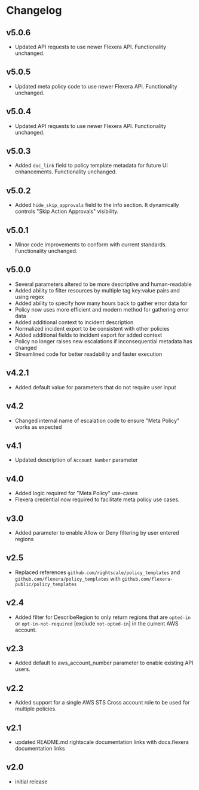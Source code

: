 # Changelog

## v5.0.6

- Updated API requests to use newer Flexera API. Functionality unchanged.

## v5.0.5

- Updated meta policy code to use newer Flexera API. Functionality unchanged.

## v5.0.4

- Updated API requests to use newer Flexera API. Functionality unchanged.

## v5.0.3

- Added `doc_link` field to policy template metadata for future UI enhancements. Functionality unchanged.

## v5.0.2

- Added `hide_skip_approvals` field to the info section. It dynamically controls "Skip Action Approvals" visibility.

## v5.0.1

- Minor code improvements to conform with current standards. Functionality unchanged.

## v5.0.0

- Several parameters altered to be more descriptive and human-readable
- Added ability to filter resources by multiple tag key:value pairs and using regex
- Added ability to specify how many hours back to gather error data for
- Policy now uses more efficient and modern method for gathering error data
- Added additional context to incident description
- Normalized incident export to be consistent with other policies
- Added additional fields to incident export for added context
- Policy no longer raises new escalations if inconsequential metadata has changed
- Streamlined code for better readability and faster execution

## v4.2.1

- Added default value for parameters that do not require user input

## v4.2

- Changed internal name of escalation code to ensure "Meta Policy" works as expected

## v4.1

- Updated description of `Account Number` parameter

## v4.0

- Added logic required for "Meta Policy" use-cases
- Flexera credential now required to facilitate meta policy use cases.

## v3.0

- Added parameter to enable Allow or Deny filtering by user entered regions

## v2.5

- Replaced references `github.com/rightscale/policy_templates` and `github.com/flexera/policy_templates` with `github.com/flexera-public/policy_templates`

## v2.4

- Added filter for DescribeRegion to only return regions that are `opted-in` or `opt-in-not-required` [exclude `not-opted-in`] in the current AWS account.

## v2.3

- Added default to aws_account_number parameter to enable existing API users.

## v2.2

- Added support for a single AWS STS Cross account role to be used for multiple policies.

## v2.1

- updated README.md rightscale documentation links with docs.flexera documentation links

## v2.0

- initial release
